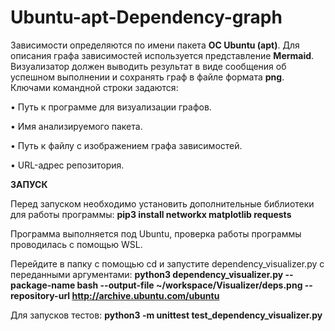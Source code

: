 # Ubuntu-apt-Dependency-graph
Зависимости определяются по имени пакета **ОС Ubuntu (apt)**. Для описания 
графа зависимостей используется представление **Mermaid**. Визуализатор должен 
выводить результат в виде сообщения об успешном выполнении и сохранять граф 
в файле формата **png**. 
Ключами командной строки задаются: 

• Путь к программе для визуализации графов. 

• Имя анализируемого пакета. 

• Путь к файлу с изображением графа зависимостей. 

• URL-адрес репозитория.

**ЗАПУСК**

Перед запуском необходимо установить дополнительные библиотеки для работы программы: **pip3 install networkx matplotlib requests**

Программа выполняется под Ubuntu, проверка работы программы проводилась с помощью WSL.

Перейдите в папку с помощью cd и запустите dependency_visualizer.py с переданными аргументами: **python3 dependency_visualizer.py --package-name bash --output-file ~/workspace/Visualizer/deps.png --repository-url http://archive.ubuntu.com/ubuntu**

Для запусков тестов: **python3 -m unittest test_dependency_visualizer.py** 
